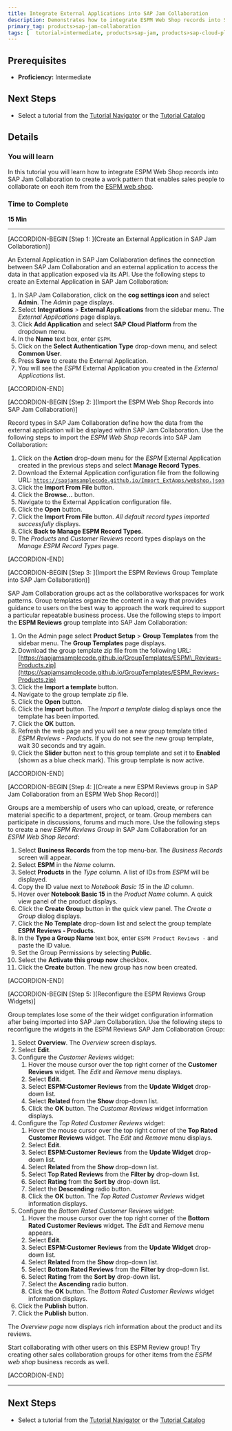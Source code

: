 ```yaml
---
title: Integrate External Applications into SAP Jam Collaboration
description: Demonstrates how to integrate ESPM Web Shop records into SAP Jam Collaboration.
primary_tag: products>sap-jam-collaboration
tags: [  tutorial>intermediate, products>sap-jam, products>sap-cloud-platform, topic>cloud ]
---
```


## Prerequisites  
 - **Proficiency:** Intermediate

## Next Steps
- Select a tutorial from the [Tutorial Navigator](https://www.sap.com/developer/tutorial-navigator.html) or the [Tutorial Catalog](https://www.sap.com/developer/tutorial-navigator.tutorials.html)

## Details
### You will learn
In this tutorial you will learn how to integrate ESPM Web Shop records into SAP Jam Collaboration to create a work pattern that enables sales people to collaborate on each item from the [ESPM web shop](https://espmrefapps.hana.ondemand.com/espm-cloud-web/webshop/).

### Time to Complete
**15 Min**

---

[ACCORDION-BEGIN [Step 1: ](Create an External Application in SAP Jam Collaboration)]

An External Application in SAP Jam Collaboration defines the connection between SAP Jam Collaboration and an external application to access the data in that application exposed via its API. Use the following steps to create an External Application in SAP Jam Collaboration:

1.  In SAP Jam Collaboration, click on the **cog settings icon** and select **Admin**. The _Admin_ page displays.
2.  Select **Integrations** \> **External Applications** from the sidebar menu. The _External Applications_ page displays.
3.  Click **Add Application** and select **SAP Cloud Platform** from the dropdown menu.
4.  In the **Name** text box, enter `ESPM`.
5.  Click on the **Select Authentication Type** drop-down menu, and select **Common User**.
6.  Press **Save** to create the External Application.
7.  You will see the _ESPM_ External Application you created in the _External Applications_ list.


[ACCORDION-END]


[ACCORDION-BEGIN [Step 2: ](Import the ESPM Web Shop Records into SAP Jam Collaboration)]

Record types in SAP Jam Collaboration define how the data from the external application will be displayed within SAP Jam Collaboration. Use the following steps to import the _ESPM Web Shop_ records into SAP Jam Collaboration:

1.  Click on the **Action** drop-down menu for the _ESPM_ External Application created in the previous steps and select **Manage Record Types**.
2.  Download the External Application configuration file from the following URL:
[`https://sapjamsamplecode.github.io/Import_ExtApps/webshop.json`](https://sapjamsamplecode.github.io/Import_ExtApps/webshop.json)
3.  Click the **Import From File** button.
4.  Click the **Browse...** button.
5.  Navigate to the External Application configuration file.
6.  Click the **Open** button.
7.  Click the **Import From File** button. _All default record types imported successfully_ displays.
8.  Click **Back to Manage ESPM Record Types**.
9.  The _Products_ and _Customer Reviews_ record types displays on the _Manage ESPM Record Types_ page.


[ACCORDION-END]


[ACCORDION-BEGIN [Step 3: ](Import the ESPM Reviews Group Template into SAP Jam Collaboration)]

SAP Jam Collaboration groups act as the collaborative workspaces for work patterns. Group templates organize the content in a way that provides guidance to users on the best way to approach the work required to support a particular repeatable business process. Use the following steps to import the **ESPM Reviews** group template into SAP Jam Collaboration:

1.  On the Admin page select **Product Setup** \> **Group Templates** from the sidebar menu. The **Group Templates** page displays.
2.  Download the group template zip file from the following URL:
[https://sapjamsamplecode.github.io/GroupTemplates/ESPM\_Reviews-Products.zip](https://sapjamsamplecode.github.io/GroupTemplates/ESPM_Reviews-Products.zip)
3.  Click the **Import a template** button.
4.  Navigate to the group template zip file.
5.  Click the **Open** button.
6.  Click the **Import** button. The _Import a template_  dialog displays once the template has been imported.
7.  Click the **OK** button.
8.  Refresh the web page and you will see a new group template titled _ESPM Reviews - Products_. If you do not see the new group template, wait 30 seconds and try again.
9.  Click the **Slider** button next to this group template and set it to **Enabled** (shown as a blue check mark). This group template is now active.


[ACCORDION-END]


[ACCORDION-BEGIN [Step 4: ](Create a new ESPM Reviews group in SAP Jam Collaboration from an ESPM Web Shop Record)]

Groups are a membership of users who can upload, create, or reference material specific to a department, project, or team. Group members can participate in discussions, forums and much more. Use the following steps to create a new _ESPM Reviews Group_ in SAP Jam Collaboration for an _ESPM Web Shop Record_:

1.  Select **Business Records** from the top menu-bar. The _Business Records_ screen will appear.
2.  Select **ESPM** in the _Name_ column.
3.  Select **Products** in the _Type_ column. A list of IDs from _ESPM_ will be displayed.
4.  Copy the ID value next to _Notebook Basic 15_ in the _ID_ column.
5.  Hover over **Notebook Basic 15** in the _Product Name_ column. A quick view panel of the product displays.
6.  Click the **Create Group** button in the quick view panel. The _Create a Group_ dialog displays.
7.  Click the **No Template** drop-down list and select the group template **ESPM Reviews - Products**.
8.  In the **Type a Group Name** text box, enter `ESPM Product Reviews -` and paste the ID value.
9.  Set the Group Permissions by selecting **Public**.
10. Select the **Activate this group now** checkbox.
11. Click the **Create** button. The new group has now been created.


[ACCORDION-END]


[ACCORDION-BEGIN [Step 5: ](Reconfigure the ESPM Reviews Group Widgets)]

Group templates lose some of the their widget configuration information after being imported into SAP Jam Collaboration. Use the following steps to reconfigure the widgets in the ESPM Reviews SAP Jam Collaboration Group:

1.  Select **Overview**. The _Overview_ screen displays.
2.  Select **Edit**.
3.  Configure the _Customer Reviews_ widget:
    1.  Hover the mouse cursor over the top right corner of the **Customer Reviews** widget. The _Edit_ and _Remove_ menu displays.
    2.  Select **Edit**.
    3.  Select **ESPM:Customer Reviews** from the **Update Widget** drop-down list.
    4.  Select **Related** from the **Show** drop-down list.
    5.  Click the **OK** button. The _Customer Reviews_ widget information displays.
4.  Configure the _Top Rated Customer Reviews_ widget:
    1.  Hover the mouse cursor over the top right corner of the **Top Rated Customer Reviews** widget. The _Edit_ and _Remove_ menu displays.
    2.  Select **Edit**.
    3.  Select **ESPM:Customer Reviews** from the **Update Widget** drop-down list.
    4.  Select **Related** from the **Show** drop-down list.
    5.  Select **Top Rated Reviews** from the **Filter by** drop-down list.
    6.  Select **Rating** from the **Sort by** drop-down list.
    7.  Select the **Descending** radio button.
    8.  Click the **OK** button. The _Top Rated Customer Reviews_ widget information displays.
5.  Configure the _Bottom Rated Customer Reviews_ widget:
    1.  Hover the mouse cursor over the top right corner of the **Bottom Rated Customer Reviews** widget. The _Edit_ and _Remove_ menu appears.
    2.  Select **Edit**.
    3.  Select **ESPM:Customer Reviews** from the **Update Widget** drop-down list.
    4.  Select **Related** from the **Show** drop-down list.
    5.  Select **Bottom Rated Reviews** from the **Filter by** drop-down list.
    6.  Select **Rating** from the **Sort by** drop-down list.
    7.  Select the **Ascending** radio button.
    8.  Click the **OK** button. The _Bottom Rated Customer Reviews_ widget information displays.
6.  Click the **Publish** button.
7.  Click the **Publish** button.

The _Overview page_ now displays rich information about the product and its reviews.

Start collaborating with other users on this ESPM Review group\! Try creating other sales collaboration groups for other items from the _ESPM web shop_ business records as well.


[ACCORDION-END]

---

## Next Steps
- Select a tutorial from the [Tutorial Navigator](https://www.sap.com/developer/tutorial-navigator.html) or the [Tutorial Catalog](https://www.sap.com/developer/tutorial-navigator.tutorials.html)
